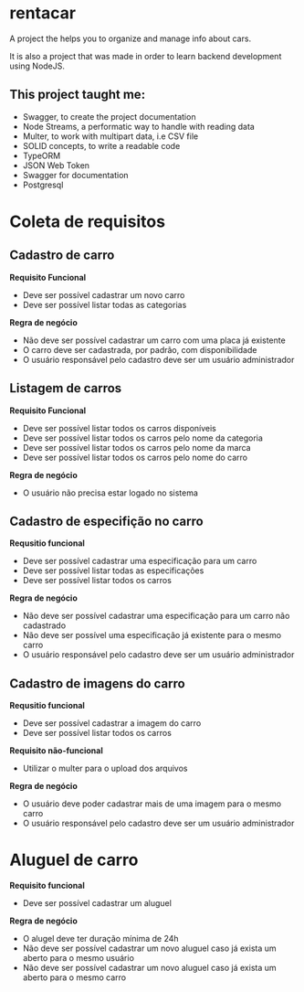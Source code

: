 # rentacar

A project the helps you to organize and manage info about cars.

It is also a project that was made in order to learn backend development using NodeJS.

## This project taught me:

- Swagger, to create the project documentation
- Node Streams, a performatic way to handle with reading data
- Multer, to work with multipart data, i.e CSV file
- SOLID concepts, to write a readable code
- TypeORM
- JSON Web Token
- Swagger for documentation
- Postgresql

# Coleta de requisitos

## Cadastro de carro

**Requisito Funcional**

- Deve ser possível cadastrar um novo carro
- Deve ser possível listar todas as categorias

**Regra de negócio**

- Não deve ser possível cadastrar um carro com uma placa já existente
- O carro deve ser cadastrada, por padrão, com disponibilidade
- O usuário responsável pelo cadastro deve ser um usuário administrador

## Listagem de carros

**Requisito Funcional**

- Deve ser possível listar todos os carros disponíveis
- Deve ser possível listar todos os carros pelo nome da categoria
- Deve ser possível listar todos os carros pelo nome da marca
- Deve ser possível listar todos os carros pelo nome do carro

**Regra de negócio**

- O usuário não precisa estar logado no sistema

## Cadastro de especifição no carro

**Requsitio funcional**

- Deve ser possível cadastrar uma especificação para um carro
- Deve ser possível listar todas as especificações
- Deve ser possível listar todos os carros

**Regra de negócio**

- Não deve ser possível cadastrar uma especificação para um carro não cadastrado
- Não deve ser possível uma especificação já existente para o mesmo carro
- O usuário responsável pelo cadastro deve ser um usuário administrador

## Cadastro de imagens do carro

**Requsitio funcional**

- Deve ser possível cadastrar a imagem do carro
- Deve ser possível listar todos os carros

**Requisito não-funcional**

- Utilizar o multer para o upload dos arquivos

**Regra de negócio**

- O usuário deve poder cadastrar mais de uma imagem para o mesmo carro
- O usuário responsável pelo cadastro deve ser um usuário administrador

# Aluguel de carro

**Requisito funcional**

- Deve ser possível cadastrar um aluguel

**Regra de negócio**

- O alugel deve ter duração mínima de 24h
- Não deve ser possível cadastrar um novo aluguel caso já exista um aberto para o mesmo usuário
- Não deve ser possível cadastrar um novo aluguel caso já exista um aberto para o mesmo carro
